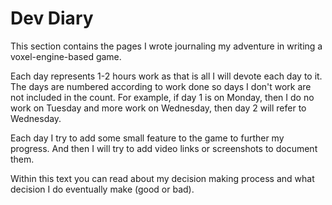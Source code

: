 # Dev Diary

This section contains the pages I wrote journaling my adventure in writing a
voxel-engine-based game.

Each day represents 1-2 hours work as that is all I will devote each day to it.
The days are numbered according to work done so days I don't work are not
included in the count.  For example, if day 1 is on Monday, then I do no work on
Tuesday and more work on Wednesday, then day 2 will refer to Wednesday.

Each day I try to add some small feature to the game to further my progress.
And then I will try to add video links or screenshots to document them.

Within this text you can read about my decision making process and what decision
I do eventually make (good or bad).
